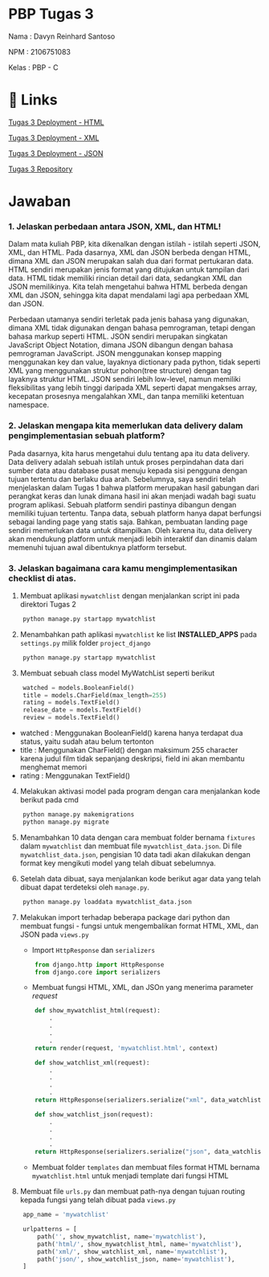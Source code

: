 # PBP Tugas 3

Nama : Davyn Reinhard Santoso

NPM : 2106751083

Kelas : PBP - C

# 🔗 Links
[Tugas 3 Deployment - HTML](https://pbptugastiga.herokuapp.com/mywatchlist/html/)

[Tugas 3 Deployment - XML](https://pbptugastiga.herokuapp.com/mywatchlist/xml/)

[Tugas 3 Deployment - JSON](https://pbptugastiga.herokuapp.com/mywatchlist/json/)

[Tugas 3 Repository](https://github.com/dreins/PBPTugas2.git)


# Jawaban

### 1. Jelaskan perbedaan antara JSON, XML, dan HTML!
Dalam mata kuliah PBP, kita dikenalkan dengan istilah - istilah seperti JSON, XML, dan HTML. Pada dasarnya, XML dan JSON berbeda dengan HTML, dimana XML dan JSON merupakan salah dua dari format pertukaran data. HTML sendiri merupakan jenis format yang ditujukan untuk tampilan dari data. HTML tidak memiliki rincian detail dari data, sedangkan XML dan JSON memilikinya. Kita telah mengetahui bahwa HTML berbeda dengan XML dan JSON, sehingga kita dapat mendalami lagi apa perbedaan XML dan JSON. 

Perbedaan utamanya sendiri terletak pada jenis bahasa yang digunakan, dimana XML tidak digunakan dengan bahasa pemrograman, tetapi dengan bahasa markup seperti HTML. JSON sendiri merupakan singkatan JavaScript Object Notation, dimana JSON dibangun dengan bahasa pemrograman JavaScript. JSON menggunakan konsep mapping menggunakan key dan value, layaknya dictionary pada python, tidak seperti XML yang menggunakan struktur pohon(tree structure) dengan tag layaknya struktur HTML. JSON sendiri lebih low-level, namun memiliki fleksibilitas yang lebih tinggi daripada XML seperti dapat mengakses array, kecepatan prosesnya mengalahkan XML, dan tanpa memiliki ketentuan namespace.

### 2. Jelaskan mengapa kita memerlukan data delivery dalam pengimplementasian sebuah platform?
Pada dasarnya, kita harus mengetahui dulu tentang apa itu data delivery. Data delivery adalah sebuah istilah untuk proses perpindahan data dari sumber data atau database pusat menuju kepada sisi pengguna dengan tujuan tertentu dan berlaku dua arah. Sebelumnya, saya sendiri telah menjelaskan dalam Tugas 1 bahwa platform merupakan hasil gabungan dari perangkat keras dan lunak dimana hasil ini akan menjadi wadah bagi suatu program aplikasi. Sebuah platform sendiri pastinya dibangun dengan memiliki tujuan tertentu. Tanpa data, sebuah platform hanya dapat berfungsi sebagai landing page yang statis saja. Bahkan, pembuatan landing page sendiri memerlukan data untuk ditampilkan. Oleh karena itu, data delivery akan mendukung platform untuk menjadi lebih interaktif dan dinamis dalam memenuhi tujuan awal dibentuknya platform tersebut. 

### 3. Jelaskan bagaimana cara kamu mengimplementasikan checklist di atas.
1. Membuat aplikasi `mywatchlist` dengan menjalankan script ini pada direktori Tugas 2 
```bash
    python manage.py startapp mywatchlist
```

2. Menambahkan path aplikasi `mywatchlist` ke list **INSTALLED_APPS** pada `settings.py` milik folder `project_django`
```bash
    python manage.py startapp mywatchlist
```

3. Membuat sebuah class model MyWatchList seperti berikut

```python
    watched = models.BooleanField()
    title = models.CharField(max_length=255)
    rating = models.TextField()
    release_date = models.TextField()
    review = models.TextField()
```

- watched : Menggunakan BooleanField() karena hanya terdapat dua status, yaitu sudah atau belum tertonton
- title : Menggunakan CharField() dengan maksimum 255 character karena judul film tidak sepanjang deskripsi, field ini akan membantu menghemat memori
- rating : Menggunakan TextField()

4. Melakukan aktivasi model pada program dengan cara menjalankan kode berikut pada cmd 
```bash
    python manage.py makemigrations
    python manage.py migrate
```

5. Menambahkan 10 data dengan cara membuat folder bernama `fixtures` dalam `mywatchlist` dan membuat file `mywatchlist_data.json`. Di file `mywatchlist_data.json`, pengisian 10 data tadi akan dilakukan dengan format key mengikuti model yang telah dibuat sebelumnya.

6. Setelah data dibuat, saya menjalankan kode berikut agar data yang telah dibuat dapat terdeteksi oleh `manage.py`.
```bash
    python manage.py loaddata mywatchlist_data.json
```

7. Melakukan import terhadap beberapa package dari python dan membuat fungsi - fungsi untuk mengembalikan format HTML, XML, dan JSON pada `views.py`

    - Import `HttpResponse` dan `serializers`
    ```python
        from django.http import HttpResponse
        from django.core import serializers
    ```

    - Membuat fungsi HTML, XML, dan JSOn yang menerima parameter *request*
    ```python
        def show_mywatchlist_html(request):
            .
            .
            .
            .
        return render(request, 'mywatchlist.html', context)
    ```

    ```python
        def show_watchlist_xml(request):
            .
            .
            .
            .
        return HttpResponse(serializers.serialize("xml", data_watchlist), content_type="application/xml")
    ```

    ```python
        def show_watchlist_json(request):
            .
            .
            .
            .
        return HttpResponse(serializers.serialize("json", data_watchlist), content_type="application/json")
    ```

    - Membuat folder `templates` dan membuat files format HTML bernama `mywatchlist.html` untuk menjadi template dari fungsi HTML

8. Membuat file `urls.py` dan membuat path-nya dengan tujuan routing kepada fungsi yang telah dibuat pada `views.py`
```python
    app_name = 'mywatchlist'

    urlpatterns = [
        path('', show_mywatchlist, name='mywatchlist'),
        path('html/', show_mywatchlist_html, name='mywatchlist'),
        path('xml/', show_watchlist_xml, name='mywatchlist'),
        path('json/', show_watchlist_json, name='mywatchlist'),
    ]
```







